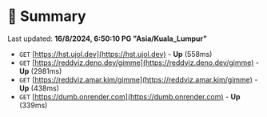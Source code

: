 # 📖 Summary
Last updated: **16/8/2024, 6:50:10 PG "Asia/Kuala_Lumpur"**

- `GET` [https://hst.ujol.dev](https://hst.ujol.dev) - **Up** (558ms)
- `GET` [https://reddviz.deno.dev/gimme](https://reddviz.deno.dev/gimme) - **Up** (2981ms)
- `GET` [https://reddviz.amar.kim/gimme](https://reddviz.amar.kim/gimme) - **Up** (438ms)
- `GET` [https://dumb.onrender.com](https://dumb.onrender.com) - **Up** (339ms)

